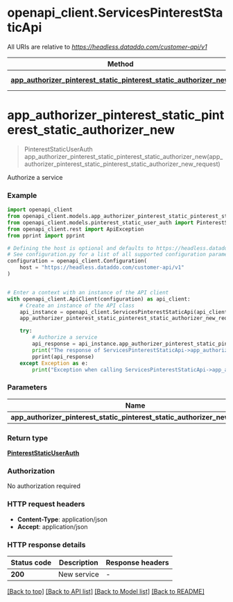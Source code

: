 # openapi_client.ServicesPinterestStaticApi

All URIs are relative to *https://headless.dataddo.com/customer-api/v1*

Method | HTTP request | Description
------------- | ------------- | -------------
[**app_authorizer_pinterest_static_pinterest_static_authorizer_new**](ServicesPinterestStaticApi.md#app_authorizer_pinterest_static_pinterest_static_authorizer_new) | **POST** /services/pinterest_static | Authorize a service


# **app_authorizer_pinterest_static_pinterest_static_authorizer_new**
> PinterestStaticUserAuth app_authorizer_pinterest_static_pinterest_static_authorizer_new(app_authorizer_pinterest_static_pinterest_static_authorizer_new_request)

Authorize a service

### Example


```python
import openapi_client
from openapi_client.models.app_authorizer_pinterest_static_pinterest_static_authorizer_new_request import AppAuthorizerPinterestStaticPinterestStaticAuthorizerNewRequest
from openapi_client.models.pinterest_static_user_auth import PinterestStaticUserAuth
from openapi_client.rest import ApiException
from pprint import pprint

# Defining the host is optional and defaults to https://headless.dataddo.com/customer-api/v1
# See configuration.py for a list of all supported configuration parameters.
configuration = openapi_client.Configuration(
    host = "https://headless.dataddo.com/customer-api/v1"
)


# Enter a context with an instance of the API client
with openapi_client.ApiClient(configuration) as api_client:
    # Create an instance of the API class
    api_instance = openapi_client.ServicesPinterestStaticApi(api_client)
    app_authorizer_pinterest_static_pinterest_static_authorizer_new_request = openapi_client.AppAuthorizerPinterestStaticPinterestStaticAuthorizerNewRequest() # AppAuthorizerPinterestStaticPinterestStaticAuthorizerNewRequest | 

    try:
        # Authorize a service
        api_response = api_instance.app_authorizer_pinterest_static_pinterest_static_authorizer_new(app_authorizer_pinterest_static_pinterest_static_authorizer_new_request)
        print("The response of ServicesPinterestStaticApi->app_authorizer_pinterest_static_pinterest_static_authorizer_new:\n")
        pprint(api_response)
    except Exception as e:
        print("Exception when calling ServicesPinterestStaticApi->app_authorizer_pinterest_static_pinterest_static_authorizer_new: %s\n" % e)
```



### Parameters


Name | Type | Description  | Notes
------------- | ------------- | ------------- | -------------
 **app_authorizer_pinterest_static_pinterest_static_authorizer_new_request** | [**AppAuthorizerPinterestStaticPinterestStaticAuthorizerNewRequest**](AppAuthorizerPinterestStaticPinterestStaticAuthorizerNewRequest.md)|  | 

### Return type

[**PinterestStaticUserAuth**](PinterestStaticUserAuth.md)

### Authorization

No authorization required

### HTTP request headers

 - **Content-Type**: application/json
 - **Accept**: application/json

### HTTP response details

| Status code | Description | Response headers |
|-------------|-------------|------------------|
**200** | New service |  -  |

[[Back to top]](#) [[Back to API list]](../README.md#documentation-for-api-endpoints) [[Back to Model list]](../README.md#documentation-for-models) [[Back to README]](../README.md)

